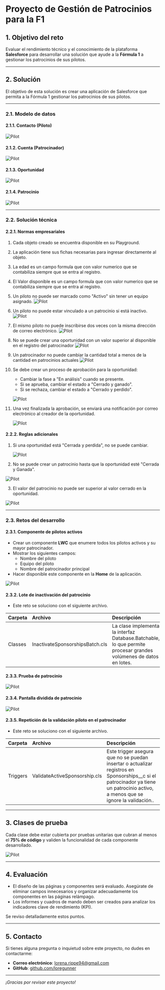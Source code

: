 # Proyecto de Gestión de Patrocinios para la F1

## 1. Objetivo del reto

Evaluar el rendimiento técnico y el conocimiento de la plataforma **Salesforce** para desarrollar una solución que ayude a la **Fórmula 1** a gestionar los patrocinios de sus pilotos.

---

## 2. Solución

El objetivo de esta solución es crear una aplicación de Salesforce que permita a la Fórmula 1 gestionar los patrocinios de sus pilotos.

---

### 2.1. Modelo de datos

#### 2.1.1. **Contacto (Piloto)**

![Pilot](./images/Pilot.png)

#### 2.1.2. **Cuenta (Patrocinador)**

![Pilot](./images/Sponsor.png)

#### 2.1.3. **Oportunidad**

![Pilot](./images/Opportunity.png)

#### 2.1.4. **Patrocinio**

![Pilot](./images/Sponsorships.png)

---

### 2.2. Solución técnica

#### 2.2.1. Normas empresariales

1. Cada objeto creado se encuentra disponible en su Playground.
2. La aplicación tiene sus fichas necesarias para ingresar directamente al objeto.
3. La edad es un campo formula que con valor numerico que se contabiliza siempre que se entra al registro.
4. El Valor disponible es un campo formula que con valor numerico que se contabiliza siempre que se entra al registro.
5. Un piloto no puede ser marcado como "Activo" sin tener un equipo asignado.
![Pilot](./images/ActivePilot.png)
6. Un piloto no puede estar vinculado a un patrocinio si está inactivo.
![Pilot](./images/PilotSponsorship.png)
7. El mismo piloto no puede inscribirse dos veces con la misma dirección de correo electrónico.
![Pilot](./images/EmailValidate.png)
8. No se puede crear una oportunidad con un valor superior al disponible en el registro del patrocinador
![Pilot](./images/OpportunitySponsor.png)
9. Un patrocinador no puede cambiar la cantidad total a menos de la cantidad en patrocinios actuales
![Pilot](./images/ActualSponsor.png)
10. Se debe crear un proceso de aprobación para la oportunidad:
    - Cambiar la fase a "En análisis" cuando se presente.
    - Si se aprueba, cambiar el estado a "Cerrado y ganado".
    - Si se rechaza, cambiar el estado a "Cerrado y perdido".

    ![Pilot](./images/Approve.png)

11. Una vez finalizada la aprobación, se enviará una notificación por correo electrónico al creador de la oportunidad.

    ![Pilot](./images/EmailApprove.png)

#### 2.2.2. Reglas adicionales

1. Si una oportunidad está "Cerrada y perdida", no se puede cambiar.

    ![Pilot](./images/CloseLost.png)

2. No se puede crear un patrocinio hasta que la oportunidad esté "Cerrada y Ganada".

  ![Pilot](./images/OpportunityCloseLost.png)
  
3. El valor del patrocinio no puede ser superior al valor cerrado en la oportunidad.

  ![Pilot](./images/SponsorOpp.png)

---

### 2.3. Retos del desarrollo

#### 2.3.1. Componente de pilotos activos

- Crear un componente **LWC** que enumere todos los pilotos activos y su mayor patrocinador.
- Mostrar los siguientes campos:
  - Nombre del piloto
  - Equipo del piloto
  - Nombre del patrocinador principal
- Hacer disponible este componente en la **Home** de la aplicación.

 ![Pilot](./images/LWChome.png)


#### 2.3.2. Lote de inactivación del patrocinio

- Este reto se soluciono con el siguiente archivo.

| Carpeta      | Archivo  | Descripción                                              |
| :----------- | :------- | :------------------------------------------------------- |
| Classes         | InactivateSponsorshipsBatch.cls | La clase implementa la interfaz Database.Batchable, lo que permite procesar grandes volúmenes de datos en lotes. |


#### 2.3.3. Prueba de patrocinio

 ![Pilot](./images/pdf.png)

#### 2.3.4. Pantalla dividida de patrocinio

 ![Pilot](./images/SponsorSplit.png)

#### 2.3.5. Repetición de la validación piloto en el patrocinador

- Este reto se soluciono con el siguiente archivo.

| Carpeta      | Archivo  | Descripción                                              |
| :----------- | :------- | :------------------------------------------------------- |
| Triggers         | ValidateActiveSponsorship.cls | Este trigger asegura que no se puedan insertar o actualizar registros en Sponsorships__c si el patrocinador ya tiene un patrocinio activo, a menos que se ignore la validación.. |

---

## 3. Clases de prueba

Cada clase debe estar cubierta por pruebas unitarias que cubran al menos el **75% de código** y validen la funcionalidad de cada componente desarrollado.

 ![Pilot](./images/Test.png)

---

## 4. Evaluación

- El diseño de las páginas y componentes será evaluado. Asegúrate de eliminar campos innecesarios y organizar adecuadamente los componentes en las páginas relámpago.
- Los informes y cuadros de mando deben ser creados para analizar los indicadores clave de rendimiento (KPI).

Se reviso detalladamente estos puntos.

---

## 5. Contacto

Si tienes alguna pregunta o inquietud sobre este proyecto, no dudes en contactarme:

- **Correo electrónico**: lorena.rippe94@gmail.com
- **GitHub**: [github.com/loregunner](https://github.com/loregunner)

---

*¡Gracias por revisar este proyecto!*
